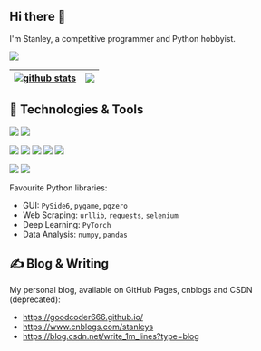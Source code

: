 ## Hi there 👋

<!--
**GoodCoder666/GoodCoder666** is a ✨ _special_ ✨ repository because its `README.md` (this file) appears on your GitHub profile.

Here are some ideas to get you started:

- 🔭 I’m currently working on ...
- 🌱 I’m currently learning ...
- 👯 I’m looking to collaborate on ...
- 🤔 I’m looking for help with ...
- 💬 Ask me about ...
- 📫 How to reach me: ...
- 😄 Pronouns: ...
- ⚡ Fun fact: ...
-->

I'm Stanley, a competitive programmer and Python hobbyist.

![](https://komarev.com/ghpvc/?username=GoodCoder666&color=orange)

| <a href="https://github.com/GoodCoder666"><img align="center" src="https://github-readme-stats.vercel.app/api?username=GoodCoder666&show_icons=true&include_all_commits=true&theme=buefy&hide_border=true" alt="github stats" /></a> | <a href="https://github.com/GoodCoder666"><img align="center" src="https://github-readme-stats.vercel.app/api/top-langs/?username=GoodCoder666&layout=compact&langs_count=6&exclude_repo=GoodCoder666.github.io&theme=buefy&hide_border=true" /></a> |
| ------------- | ------------- |

## 🔧 Technologies & Tools

![](https://img.shields.io/badge/OS-Windows-blue?style=flat&logo=windows&logoColor=white)
![](https://img.shields.io/badge/Editor-VS_Code-blue?style=flat&logo=visual-studio-code&logoColor=white)

![](https://img.shields.io/badge/Code-Python-2bbc8a?style=flat&logo=python&logoColor=white)
![](https://img.shields.io/badge/Code-C/C++-2bbc8a?style=flat&logo=cplusplus&logoColor=white)
![](https://img.shields.io/badge/Code-Java-2bbc8a?style=flat&logo=coffeescript&logoColor=white)
![](https://img.shields.io/badge/Code-JavaScript-2bbc8a?style=flat&logo=javascript&logoColor=white)
![](https://img.shields.io/badge/Code-TypeScript-2bbc8a?style=flat&logo=typescript&logoColor=white)

![](https://img.shields.io/badge/Tools-Electron-red?style=flat&logo=electron&logoColor=white)
![](https://img.shields.io/badge/Tools-Qt-red?style=flat&logo=qt&logoColor=white)

Favourite Python libraries:
- GUI: `PySide6`, `pygame`, `pgzero`
- Web Scraping: `urllib`, `requests`, `selenium`
- Deep Learning: `PyTorch`
- Data Analysis: `numpy`, `pandas`

## &#x270d; Blog & Writing

My personal blog, available on GitHub Pages, cnblogs and CSDN (deprecated):
- https://goodcoder666.github.io/
- https://www.cnblogs.com/stanleys
- https://blog.csdn.net/write_1m_lines?type=blog
